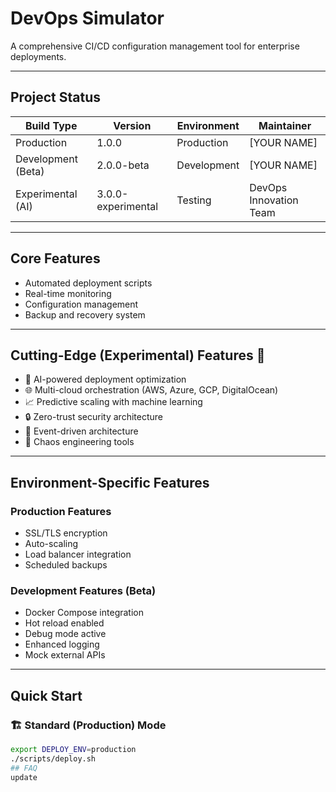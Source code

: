# DevOps Simulator

A comprehensive CI/CD configuration management tool for enterprise deployments.

---

## Project Status
| Build Type | Version | Environment | Maintainer |
|-------------|----------|--------------|-------------|
| Production | 1.0.0 | Production | [YOUR NAME] |
| Development (Beta) | 2.0.0-beta | Development | [YOUR NAME] |
| Experimental (AI) | 3.0.0-experimental | Testing | DevOps Innovation Team |

---

## Core Features
- Automated deployment scripts  
- Real-time monitoring  
- Configuration management  
- Backup and recovery system  

---

## Cutting-Edge (Experimental) Features 🚀
- 🤖 AI-powered deployment optimization  
- 🌐 Multi-cloud orchestration (AWS, Azure, GCP, DigitalOcean)  
- 📈 Predictive scaling with machine learning  
- 🔒 Zero-trust security architecture  
- 🌊 Event-driven architecture  
- 🎯 Chaos engineering tools  

---

## Environment-Specific Features

### Production Features
- SSL/TLS encryption  
- Auto-scaling  
- Load balancer integration  
- Scheduled backups  

### Development Features (Beta)
- Docker Compose integration  
- Hot reload enabled  
- Debug mode active  
- Enhanced logging  
- Mock external APIs  

---

## Quick Start

### 🏗️ Standard (Production) Mode
```bash
export DEPLOY_ENV=production
./scripts/deploy.sh
## FAQ
update
